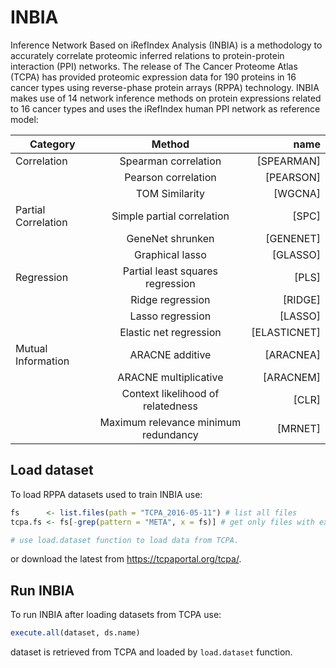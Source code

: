# INBIA

Inference Network Based on iRefIndex Analysis (INBIA) is a methodology to accurately correlate proteomic inferred relations to protein-protein interaction (PPI) networks. The release of The Cancer Proteome Atlas (TCPA) has provided proteomic expression data for 190 proteins in 16 cancer types using reverse-phase protein arrays (RPPA) technology. INBIA makes use of 14 network inference methods on protein expressions related to 16 cancer types and uses  the iRefIndex human PPI network as reference model:

| Category | Method | name |
| ------------------- |:------------------------------------:| ------------:|
| Correlation         | Spearman correlation                 | [SPEARMAN]   |
|	                    | Pearson correlation                  | [PEARSON]    |
|	                    | TOM Similarity                       | [WGCNA]      |
| Partial Correlation | Simple partial correlation           | [SPC]        |
|	 	                  | GeneNet shrunken                     | [GENENET]    |
|	 	                  | Graphical lasso                      | [GLASSO]     |
| Regression          | Partial least squares regression     | [PLS]        |
|	 	                  | Ridge regression                     | [RIDGE]      |
|	 	                  | Lasso regression                     | [LASSO]      |
|	 	                  | Elastic net regression               | [ELASTICNET] |
|Mutual Information   | ARACNE additive                      | [ARACNEA]    |
|		                  | ARACNE multiplicative                | [ARACNEM]    |
|	                 	  | Context likelihood of relatedness    | [CLR]        |
|	                 	  | Maximum relevance minimum redundancy | [MRNET]      |

## Load dataset
To load RPPA datasets used to train INBIA use:
```R
fs      <- list.files(path = "TCPA_2016-05-11") # list all files
tcpa.fs <- fs[-grep(pattern = "META", x = fs)] # get only files with expression, delete metadata

# use load.dataset function to load data from TCPA.
```

or download the latest from https://tcpaportal.org/tcpa/.

## Run INBIA

To run INBIA after loading datasets from TCPA use: 
```R
execute.all(dataset, ds.name)
```
dataset is retrieved from TCPA and loaded by  `load.dataset` function.
